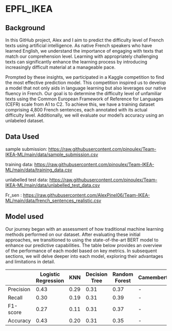 # EPFL_IKEA


## Background 

In this GitHub project, Alex and I aim to predict the difficulty level of French texts using artificial intelligence. As native French speakers who have learned English, we understand the importance of engaging with texts that match our comprehension level. Learning with appropriately challenging texts can significantly enhance the learning process by introducing increasingly difficult material at a manageable pace.

Prompted by these insights, we participated in a Kaggle competition to find the most effective prediction model. This competition inspired us to develop a model that not only aids in language learning but also leverages our native fluency in French. Our goal is to determine the difficulty level of unfamiliar texts using the Common European Framework of Reference for Languages (CEFR) scale from A1 to C2. To achieve this, we have a training dataset comprising 4,800 French sentences, each annotated with its actual difficulty level. Additionally, we will evaluate our model’s accuracy using an unlabeled dataset.

## Data Used 
sample submission: https://raw.githubusercontent.com/pinoulex/Team-IKEA-ML/main/data/sample_submission.csv

training data: https://raw.githubusercontent.com/pinoulex/Team-IKEA-ML/main/data/training_data.csv

unlabelled test data: https://raw.githubusercontent.com/pinoulex/Team-IKEA-ML/main/data/unlabelled_test_data.csv

Fr_sen : https://raw.githubusercontent.com/AlexPinel06/Team-IKEA-ML/main/data/french_sentences_realistic.csv

## Model used

Our journey began with an assessment of how traditional machine learning methods performed on our dataset. After evaluating these initial approaches, we transitioned to using the state-of-the-art BERT model to enhance our predictive capabilities. The table below provides an overview of the performance of each model based on key metrics. In subsequent sections, we will delve deeper into each model, exploring their advantages and limitations in detail.


|                  | Logistic Regression | KNN     | Decision Tree | Random Forest | Camembert |
|------------------|---------------------|---------|---------------|---------------|-----------|
| Precision        |         0.43        |   0.29  |      0.31     |      0.37     |      -    |
| Recall           |         0.30        |   0.19  |      0.31     |      0.39     |      -    |
| F1-score         |         0.27        |   0.11  |      0.31     |      0.37     |      -    |
| Accuracy         |         0.43        |   0.20  |      0.31     |      0.35     |      -    |















